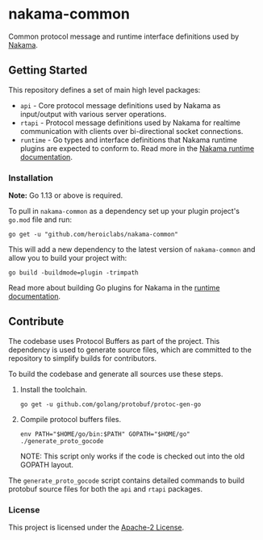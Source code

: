 nakama-common
======

Common protocol message and runtime interface definitions used by [Nakama](https://github.com/heroiclabs/nakama).

## Getting Started

This repository defines a set of main high level packages:
* `api` - Core protocol message definitions used by Nakama as input/output with various server operations.
* `rtapi` - Protocol message definitions used by Nakama for realtime communication with clients over bi-directional socket connections.
* `runtime` - Go types and interface definitions that Nakama runtime plugins are expected to conform to. Read more in the [Nakama runtime documentation](https://heroiclabs.com/docs/runtime-code-basics/).

### Installation

**Note:** Go 1.13 or above is required.

To pull in `nakama-common` as a dependency set up your plugin project's `go.mod` file and run:

```shell
go get -u "github.com/heroiclabs/nakama-common"
```

This will add a new dependency to the latest version of `nakama-common` and allow you to build your project with:

```shell
go build -buildmode=plugin -trimpath
```

Read more about building Go plugins for Nakama in the [runtime documentation](https://heroiclabs.com/docs/runtime-code-basics/).

## Contribute

The codebase uses Protocol Buffers as part of the project. This dependency is used to generate source files, which are committed to the repository to simplify builds for contributors.

To build the codebase and generate all sources use these steps.

1. Install the toolchain.

    ```shell
    go get -u github.com/golang/protobuf/protoc-gen-go
    ```

2. Compile protocol buffers files.

    ```shell
    env PATH="$HOME/go/bin:$PATH" GOPATH="$HOME/go" ./generate_proto_gocode
    ```

    NOTE: This script only works if the code is checked out into the old GOPATH layout.

The `generate_proto_gocode` script contains detailed commands to build protobuf source files for both the `api` and `rtapi` packages.

### License

This project is licensed under the [Apache-2 License](https://github.com/heroiclabs/nakama-common/blob/master/LICENSE).
